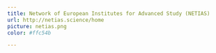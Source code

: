 ```yaml
---
title: Network of European Institutes for Advanced Study (NETIAS)
url: http://netias.science/home
picture: netias.png
color: #ffc54b

---
```

